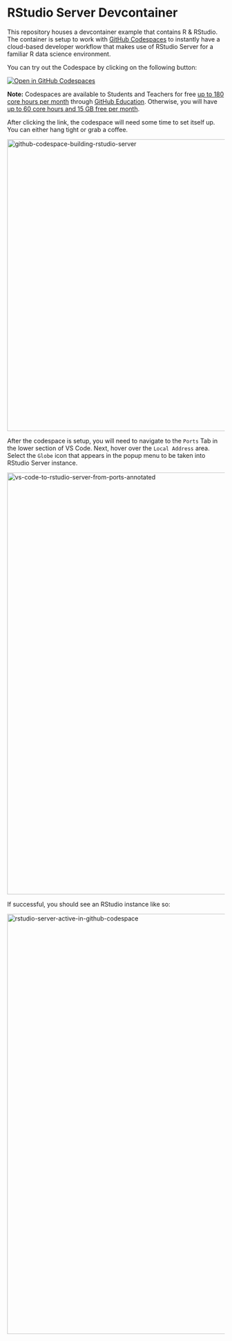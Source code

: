 # RStudio Server Devcontainer

This repository houses a devcontainer example that contains R & RStudio. The container is setup to work with [GitHub Codespaces](https://github.com/features/codespaces) to instantly have a cloud-based developer workflow that makes use of RStudio Server for a familiar R data science environment.

You can try out the Codespace by clicking on the following button:

[![Open in GitHub Codespaces](https://github.com/codespaces/badge.svg)](https://codespaces.new/coatless-devcontainer/rstudio-server?quickstart=1)

**Note:** Codespaces are available to Students and Teachers for free [up to 180 core hours per month](https://docs.github.com/en/education/manage-coursework-with-github-classroom/integrate-github-classroom-with-an-ide/using-github-codespaces-with-github-classroom#about-github-codespaces) through [GitHub Education](https://education.github.com/). Otherwise, you will have [up to 60 core hours and 15 GB free per month](https://github.com/features/codespaces#pricing).

After clicking the link, the codespace will need some time to set itself up. You can either hang tight or grab a coffee. 

<img width="675" alt="github-codespace-building-rstudio-server" src="https://github.com/coatless-devcontainer/rstudio-server/assets/833642/d3ffa80c-d15b-4d08-b743-d949414b1093">

After the codespace is setup, you will need to navigate to the `Ports` Tab in the lower section of VS Code. Next, hover over the `Local Address` area. Select the `Globe` icon that appears in the popup menu to be taken into RStudio Server instance.

<img width="976" alt="vs-code-to-rstudio-server-from-ports-annotated" src="https://github.com/coatless-devcontainer/rstudio-server/assets/833642/0ca4c680-dfc2-4225-990b-3df264f17aff">

If successful, you should see an RStudio instance like so:

<img width="972" alt="rstudio-server-active-in-github-codespace" src="https://github.com/coatless-devcontainer/rstudio-server/assets/833642/bf2441f5-baab-455d-a102-d5d61e76ddd1">
